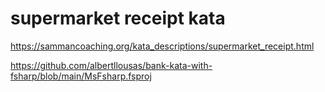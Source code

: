 # supermarket receipt kata

https://sammancoaching.org/kata_descriptions/supermarket_receipt.html

https://github.com/albertllousas/bank-kata-with-fsharp/blob/main/MsFsharp.fsproj
